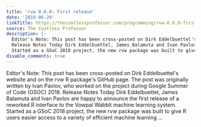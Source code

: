 ```yaml
---
title: 'rvw 0.6.0: First release'
date: '2019-06-29'
linkTitle: https://thecoatlessprofessor.com/programming/rvw-0.6.0-first-release/
source: The Coatless Professor
description: |-
  Editor's Note: This post has been cross-posted on Dirk Eddelbuettel's website and on the rvw R package's GitHub page. The post was originally written by Ivan Pavlov, who worked on the project during Google Summer of Code (GSOC) 2018.
  Release Notes Today Dirk Eddelbuettel, James Balamuta and Ivan Pavlov are happy to announce the first release of a reworked R interface to the Vowpal Wabbit machine learning system.
  Started as a GSoC 2018 project, the new rvw package was built to give R users easier access to a variety of efficient machine learning ...
disable_comments: true
---
```

Editor's Note: This post has been cross-posted on Dirk Eddelbuettel's website and on the rvw R package's GitHub page. The post was originally written by Ivan Pavlov, who worked on the project during Google Summer of Code (GSOC) 2018.
Release Notes Today Dirk Eddelbuettel, James Balamuta and Ivan Pavlov are happy to announce the first release of a reworked R interface to the Vowpal Wabbit machine learning system.
Started as a GSoC 2018 project, the new rvw package was built to give R users easier access to a variety of efficient machine learning ...